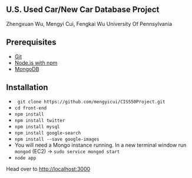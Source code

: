 ## U.S. Used Car/New Car Database Project

Zhengxuan Wu, Mengyi Cui, Fengkai Wu
University Of Pennsylvania

## Prerequisites 

* [Git](http://git-scm.com/)
* [Node.js with npm](https://nodejs.org/en/)
* [MongoDB](https://docs.mongodb.org/manual/installation/)

## Installation

* ` git clone https://github.com/mengyicui/CIS550Project.git`
* `cd front-end`
* `npm install`
* `npm install twitter`
* `npm install mysql`
* `npm install google-search`
* `npm install --save google-images`
* You will need a Mongo instance running. In a new terminal window run `mongod` (EC2) -> `sudo service mongod start`
* `node app`

Head over to [http://localhost:3000](http://localhost:3000)
